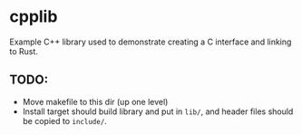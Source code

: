 # cpplib

Example C++ library used to demonstrate creating a C interface and linking to
Rust.

## TODO:

- Move makefile to this dir (up one level)
- Install target should build library and put in `lib/`, and header files
  should be copied to `include/`.
